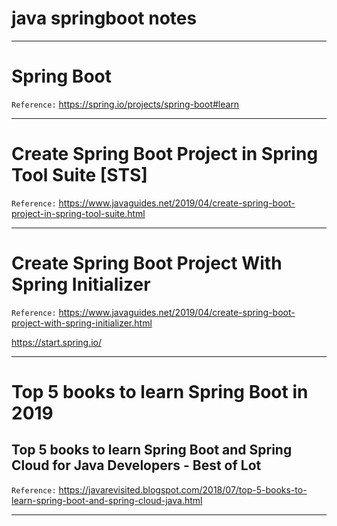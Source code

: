 # java springboot notes

----

# Spring Boot

`Reference:`
https://spring.io/projects/spring-boot#learn

----

# Create Spring Boot Project in Spring Tool Suite [STS]

`Reference:`
https://www.javaguides.net/2019/04/create-spring-boot-project-in-spring-tool-suite.html

----

# Create Spring Boot Project With Spring Initializer

`Reference:`
https://www.javaguides.net/2019/04/create-spring-boot-project-with-spring-initializer.html

https://start.spring.io/

----

# Top 5 books to learn Spring Boot in 2019

## Top 5 books to learn Spring Boot and Spring Cloud for Java Developers - Best of Lot

`Reference:`
https://javarevisited.blogspot.com/2018/07/top-5-books-to-learn-spring-boot-and-spring-cloud-java.html

----




